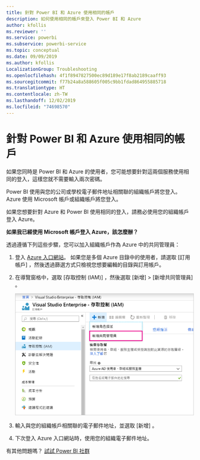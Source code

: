 ```yaml
---
title: 針對 Power BI 和 Azure 使用相同的帳戶
description: 如何使用相同的帳戶來登入 Power BI 和 Azure
author: kfollis
ms.reviewer: ''
ms.service: powerbi
ms.subservice: powerbi-service
ms.topic: conceptual
ms.date: 09/09/2019
ms.author: kfollis
LocalizationGroup: Troubleshooting
ms.openlocfilehash: 4f1f8947827500ec89d189e17f8ab2189caaff93
ms.sourcegitcommit: f77b24a8a588605f005c9bb1fdad864955885718
ms.translationtype: HT
ms.contentlocale: zh-TW
ms.lasthandoff: 12/02/2019
ms.locfileid: "74698570"
---
```

# <a name="using-the-same-account-for-power-bi-and-azure"></a>針對 Power BI 和 Azure 使用相同的帳戶

如果您同時是 Power BI 和 Azure 的使用者，您可能想要針對這兩個服務使用相同的登入，這樣您就不需要輸入兩次密碼。

Power BI 使用與您的公司或學校電子郵件地址相關聯的組織帳戶將您登入。  Azure 使用 Microsoft 帳戶或組織帳戶將您登入。

如果您想要針對 Azure 和 Power BI 使用相同的登入，請務必使用您的組織帳戶登入 Azure。

**如果我已經使用 Microsoft 帳戶登入 Azure，該怎麼辦？**

透過遵循下列這些步驟，您可以加入組織帳戶作為 Azure 中的共同管理員：

1. 登入 [Azure 入口網站](https://portal.azure.com/)。 如果您是多個 Azure 目錄中的使用者，請選取 [訂用帳戶]  ，然後透過篩選方式只檢視您想要編輯的目錄與訂用帳戶。

1. 在導覽窗格中，選取 [存取控制 (IAM)]  ，然後選取 [新增]  \> [新增共同管理員]  。

    ![在 Azure 入口網站中新增共同管理員](media/service-admin-how-to-use-the-same-account-as-azure/add-co-administrator.png)

1. 輸入與您的組織帳戶相關聯的電子郵件地址，並選取 [新增]  。

1. 下次登入 Azure 入口網站時，使用您的組織電子郵件地址。

有其他問題嗎？ [試試 Power BI 社群](https://community.powerbi.com/)
